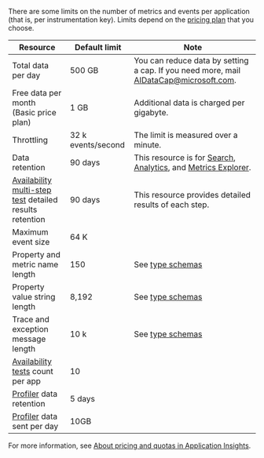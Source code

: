 There are some limits on the number of metrics and events per application (that is, per instrumentation key). Limits depend on the [pricing plan](https://azure.microsoft.com/pricing/details/application-insights/) that you choose.

| **Resource** | **Default limit** | **Note**
| --- | --- | --- |
| Total data per day | 500 GB | You can reduce data by setting a cap. If you need more, mail AIDataCap@microsoft.com.
| Free data per month<br/> (Basic price plan) | 1 GB | Additional data is charged per gigabyte.
| Throttling | 32 k events/second | The limit is measured over a minute.
| Data retention | 90 days | This resource is for [Search](../articles/application-insights/app-insights-diagnostic-search.md), [Analytics](../articles/application-insights/app-insights-analytics.md), and [Metrics Explorer](../articles/application-insights/app-insights-metrics-explorer.md).
| [Availability multi-step test](../articles/application-insights/app-insights-monitor-web-app-availability.md#multi-step-web-tests) detailed results retention | 90 days | This resource provides detailed results of each step.
| Maximum event size | 64 K | 
| Property and metric name length | 150 | See [type schemas](https://github.com/Microsoft/ApplicationInsights-Home/blob/master/EndpointSpecs/Schemas/Docs/)
| Property value string length | 8,192 | See [type schemas](https://github.com/Microsoft/ApplicationInsights-Home/blob/master/EndpointSpecs/Schemas/Docs/)
| Trace and exception message length | 10 k | See [type schemas](https://github.com/Microsoft/ApplicationInsights-Home/blob/master/EndpointSpecs/Schemas/Docs/)
| [Availability tests](../articles/application-insights/app-insights-monitor-web-app-availability.md) count per app  | 10 |
| [Profiler](../articles/application-insights/app-insights-profiler.md) data retention | 5 days |
| [Profiler](../articles/application-insights/app-insights-profiler.md) data sent per day | 10GB |

For more information, see [About pricing and quotas in Application Insights](../articles/application-insights/app-insights-pricing.md).

